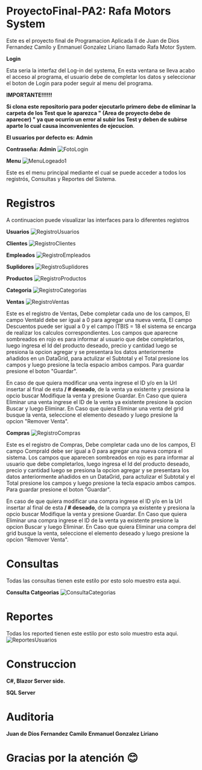 # ProyectoFinal-PA2: Rafa Motors System

Este es el proyecto final  de Programacion Aplicada II de Juan de Dios Fernandez Camilo y Enmanuel Gonzalez Liriano llamado Rafa Motor System.

**Login**

Esta seria la interfaz del Log-in del systema, En esta ventana se lleva acabo el acceso al programa, el usuario debe de completar los datos y seleccionar 
el boton de Login para poder seguir al menu del programa.

**IMPORTANTE!!!!!!**

**Si clona este repositorio para poder ejecutarlo primero debe de eliminar la carpeta de los Test que le aparezca " (Area de proyecto debe de aparecer) " 
ya que ocurrio un error al subir los Test y deben de subirse aparte lo cual causa inconvenientes de ejecucion**. 


**El usuarios por defecto es: Admin**

**Contraseña: Admin**
![FotoLogin](https://user-images.githubusercontent.com/59903517/88987795-0c898f80-d2a5-11ea-8c0c-525a8692f570.PNG)

**Menu**
![MenuLogeado1](https://user-images.githubusercontent.com/59903517/88988050-c4b73800-d2a5-11ea-8a7b-71bd081442b1.PNG)

Este es el menu principal mediante el cual se puede acceder a todos los registrós, Consultas y Reportes del Sistema.

# Registros 
A continuacion puede visualizar las interfaces para lo diferentes registros

**Usuarios**
![RegistroUsuarios](https://user-images.githubusercontent.com/59903517/89423109-20e5e600-d704-11ea-874f-48c8798d8930.PNG)

**Clientes**
![RegistroClientes](https://user-images.githubusercontent.com/59903517/89423081-1b889b80-d704-11ea-8e27-dd365a036145.PNG)

**Empleados**
![RegistroEmpleados](https://user-images.githubusercontent.com/59903517/89423100-1fb4b900-d704-11ea-921e-e60a52a11259.PNG)

**Suplidores**
![RegistroSuplidores](https://user-images.githubusercontent.com/59903517/89423106-204d4f80-d704-11ea-99d0-89a06886fcc6.PNG)

**Productos**
![RegistroProductos](https://user-images.githubusercontent.com/59903517/89423101-204d4f80-d704-11ea-8eee-8e4cccc0f472.PNG)

**Categoria**
![RegistroCategorias](https://user-images.githubusercontent.com/59903517/89423076-19bed800-d704-11ea-918f-f7be3919e94c.PNG)

**Ventas**
![RegistroVentas](https://user-images.githubusercontent.com/59903517/89423096-1fb4b900-d704-11ea-8030-acc24a6dca24.PNG)

Este es el registro de Ventas, Debe completar cada uno de los campos, El campo VentaId debe ser igual a 0 para agregar una nueva venta, El campo Descuentos  puede ser igual a 0 y el campo ITBIS = 18 el sistema se encarga de realizar los calculos correspondientes.
Los campos que aparecne sombreados en rojo es para informar al usuario que debe completarlos, luego ingresa el Id del producto deseado, precio y cantidad luego se presiona la opcion agregar y se presentara los datos anteriormente añadidos en un DataGrid, para actulizar el Subtotal y el Total presione los campos y luego presione la tecla espacio  ambos campos.
Para guardar presione el boton "Guardar".

En caso de que quiera modificar una venta ingrese el ID y/o en la Url insertar al final de esta **/ # deseado**, de la venta ya existente y presiona la opcio buscar Modifique la venta y presione Guardar.
En Caso que quiera Eliminar una venta ingrese el ID de la venta ya existente presione la opcion Buscar y luego Eliminar. 
En Caso que quiera Eliminar una venta del grid busque la venta, seleccione el elemento deseado y luego presione la opcion "Remover Venta". 

**Compras**
![RegistroCompras](https://user-images.githubusercontent.com/59903517/89423099-1fb4b900-d704-11ea-85e0-e079c7a42b67.PNG)

Este es el registro de Compras, Debe completar cada uno de los campos, El campo CompraId debe ser igual a 0 para agregar una nueva compra el sistema.
Los campos que aparecen sombreados en rojo es para informar al usuario que debe completarlos, luego ingresa el Id del producto deseado, precio y cantidad luego se presiona la opcion agregar y se presentara los datos anteriormente añadidos en un DataGrid, para actulizar el Subtotal y el Total presione los campos y luego presione la tecla espacio  ambos campos.
Para guardar presione el boton "Guardar".

En caso de que quiera modificar una compra ingrese el ID y/o en la Url insertar al final de esta **/ # deseado**, de la compra ya existente y presiona la opcio buscar Modifique la venta y presione Guardar.
En Caso que quiera Eliminar una compra ingrese el ID de la venta ya existente presione la opcion Buscar y luego Eliminar. 
En Caso que quiera Eliminar una compra del grid busque la venta, seleccione el elemento deseado y luego presione la opcion "Remover Venta". 



# Consultas
Todas las consultas tienen este estilo por esto solo muestro esta aqui.

**Consulta Catgeorias** 
![ConsultaCategorias](https://user-images.githubusercontent.com/59903517/88988522-1f04c880-d2a7-11ea-9cc9-376023c41de9.PNG)

# Reportes 
Todas los reported tienen este estilo por esto solo muestro esta aqui.
![ReportesUsuarios](https://user-images.githubusercontent.com/59903517/88987471-fe873f00-d2a3-11ea-901a-0d0b6431fd82.PNG)

# Construccion 
**C#, Blazor Server side.**

**SQL Server**

# Auditoria
**Juan de Dios Fernandez Camilo**
**Enmanuel Gonzalez Liriano**

# Gracias por la atención 😊

